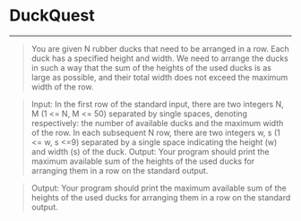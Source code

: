 # DuckQuest
---

>You are given N rubber ducks that need to be arranged in a row. Each duck has a specified height and width. We need to arrange the ducks in such a way that the sum of the heights of the used ducks is as large as possible, and their total width does not exceed the maximum width of the row.

>Input: In the first row of the standard input, there are two integers N, M (1 <= N, M <= 50) separated by single spaces, denoting respectively: the number of available ducks and the maximum width of the row. In each subsequent N row, there are two integers w, s (1 <= w, s <=9) separated by a single space indicating the height (w) and width (s) of the duck. Output: Your program should print the maximum available sum of the heights of the used ducks for arranging them in a row on the standard output.

>Output: Your program should print the maximum available sum of the heights of the used ducks for arranging them in a row on the standard output.